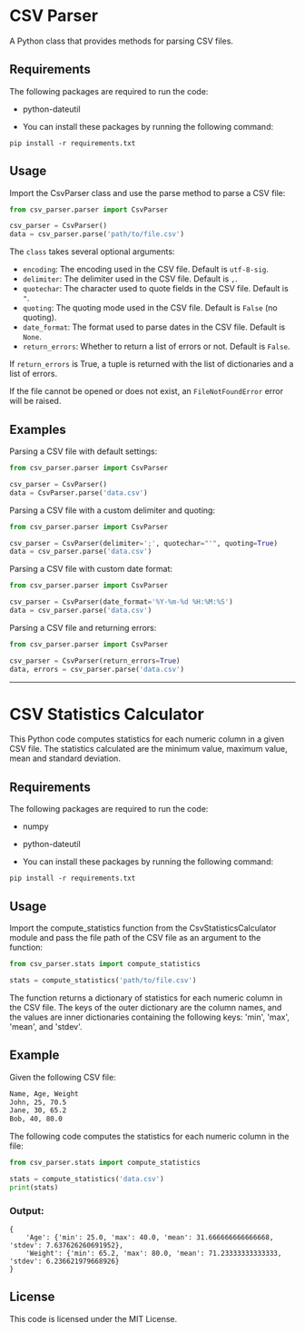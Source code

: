# CSV Parser

A Python class that provides methods for parsing CSV files.

## Requirements
The following packages are required to run the code:

* python-dateutil

* You can install these packages by running the following command:

```
pip install -r requirements.txt
```

## Usage

Import the CsvParser class and use the parse method to parse a CSV file:

```python
from csv_parser.parser import CsvParser

csv_parser = CsvParser()
data = csv_parser.parse('path/to/file.csv')
```

The `class` takes several optional arguments:

- `encoding`: The encoding used in the CSV file. Default is `utf-8-sig`.
- `delimiter`: The delimiter used in the CSV file. Default is `,`.
- `quotechar`: The character used to quote fields in the CSV file. Default is `"`.
- `quoting`: The quoting mode used in the CSV file. Default is `False` (no quoting).
- `date_format`: The format used to parse dates in the CSV file. Default is `None`.
- `return_errors`: Whether to return a list of errors or not. Default is `False`.

If `return_errors` is True, a tuple is returned with the list of dictionaries and a list of errors.

If the file cannot be opened or does not exist, an `FileNotFoundError` error will be raised.

## Examples

Parsing a CSV file with default settings:

```python
from csv_parser.parser import CsvParser

csv_parser = CsvParser()
data = CsvParser.parse('data.csv')
```

Parsing a CSV file with a custom delimiter and quoting:

```python
from csv_parser.parser import CsvParser

csv_parser = CsvParser(delimiter=';', quotechar="'", quoting=True)
data = csv_parser.parse('data.csv')
```

Parsing a CSV file with custom date format:

```python
from csv_parser.parser import CsvParser

csv_parser = CsvParser(date_format='%Y-%m-%d %H:%M:%S')
data = csv_parser.parse('data.csv')
```

Parsing a CSV file and returning errors:

```python
from csv_parser.parser import CsvParser

csv_parser = CsvParser(return_errors=True)
data, errors = csv_parser.parse('data.csv')
```

---

# CSV Statistics Calculator

This Python code computes statistics for each numeric column in a given CSV file. The statistics calculated are the minimum value, maximum value, mean and standard deviation.

## Requirements
The following packages are required to run the code:

* numpy
* python-dateutil

* You can install these packages by running the following command:

```
pip install -r requirements.txt
```

## Usage
Import the compute_statistics function from the CsvStatisticsCalculator module and pass the file path of the CSV file as an argument to the function:

```python
from csv_parser.stats import compute_statistics

stats = compute_statistics('path/to/file.csv')
```
The function returns a dictionary of statistics for each numeric column in the CSV file. 
The keys of the outer dictionary are the column names, and the values are inner dictionaries containing the following keys: 'min', 'max', 'mean', and 'stdev'.

## Example
Given the following CSV file:

```txt
Name, Age, Weight
John, 25, 70.5
Jane, 30, 65.2
Bob, 40, 80.0
```
The following code computes the statistics for each numeric column in the file:

```python
from csv_parser.stats import compute_statistics

stats = compute_statistics('data.csv')
print(stats)
```

### Output:

```object
{
    'Age': {'min': 25.0, 'max': 40.0, 'mean': 31.666666666666668, 'stdev': 7.637626260691952},
    'Weight': {'min': 65.2, 'max': 80.0, 'mean': 71.23333333333333, 'stdev': 6.236621979668926}
}
```

## License
This code is licensed under the MIT License.